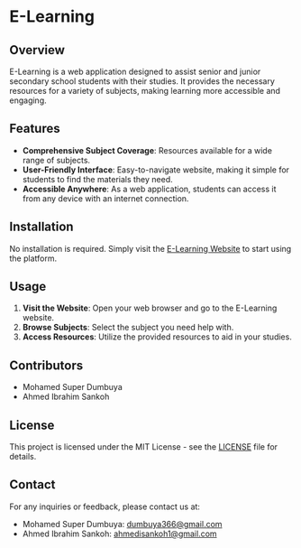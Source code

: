 # E-Learning

## Overview
E-Learning is a web application designed to assist senior and junior secondary school students with their studies. It provides the necessary resources for a variety of subjects, making learning more accessible and engaging.

## Features
- **Comprehensive Subject Coverage**: Resources available for a wide range of subjects.
- **User-Friendly Interface**: Easy-to-navigate website, making it simple for students to find the materials they need.
- **Accessible Anywhere**: As a web application, students can access it from any device with an internet connection.

## Installation
No installation is required. Simply visit the [E-Learning Website](#) to start using the platform.

## Usage
1. **Visit the Website**: Open your web browser and go to the E-Learning website.
2. **Browse Subjects**: Select the subject you need help with.
3. **Access Resources**: Utilize the provided resources to aid in your studies.

## Contributors
- Mohamed Super Dumbuya
- Ahmed Ibrahim Sankoh

## License
This project is licensed under the MIT License - see the [LICENSE](LICENSE) file for details.

## Contact
For any inquiries or feedback, please contact us at:
- Mohamed Super Dumbuya: [dumbuya366@gmail.com](mailto:dumbuya366@gmail.com)
- Ahmed Ibrahim Sankoh: [ahmedisankoh1@gmail.com](mailto:ahmedisankoh1@gmail.com)
